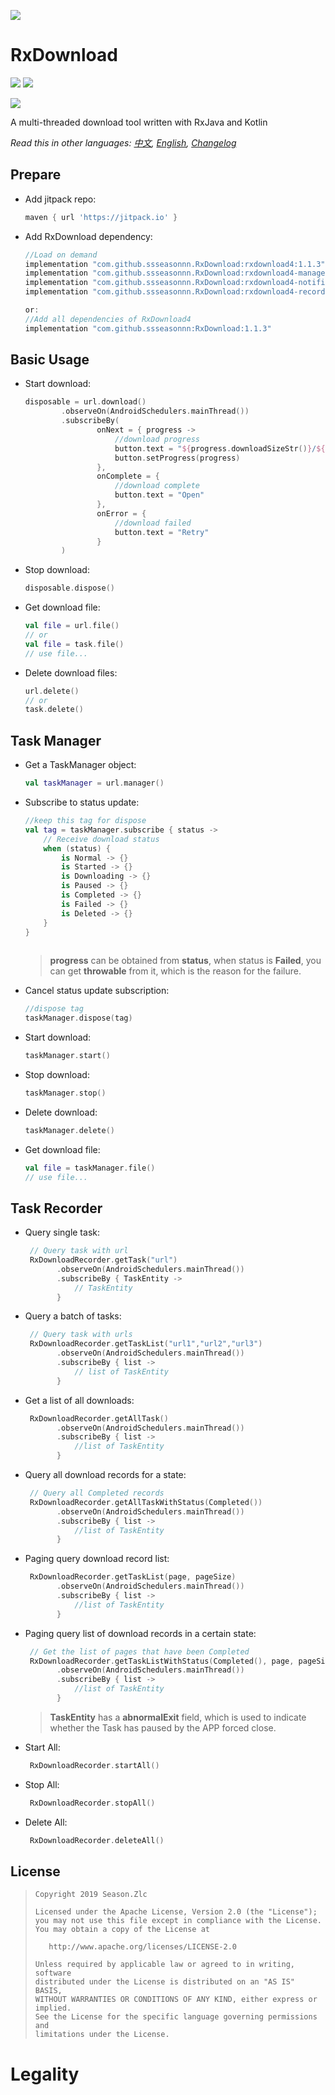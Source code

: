 ![](usage.png)

# RxDownload

![](https://img.shields.io/badge/language-kotlin-brightgreen.svg) ![](https://img.shields.io/badge/RxJava-2.0-blue.svg)

[![](https://jitpack.io/v/ssseasonnn/RxDownload.svg)](https://jitpack.io/#ssseasonnn/RxDownload)

A multi-threaded download tool written with RxJava and Kotlin

*Read this in other languages: [中文](README.ch.md), [English](README.md), [Changelog](CHANGELOG.md)* 

## Prepare

- Add jitpack repo:

    ```gradle
    maven { url 'https://jitpack.io' }
    
- Add RxDownload dependency:

    ```gradle
    //Load on demand
    implementation "com.github.ssseasonnn.RxDownload:rxdownload4:1.1.3"
    implementation "com.github.ssseasonnn.RxDownload:rxdownload4-manager:1.1.3"
    implementation "com.github.ssseasonnn.RxDownload:rxdownload4-notification:1.1.3"
    implementation "com.github.ssseasonnn.RxDownload:rxdownload4-recorder:1.1.3"
    
    or: 
    //Add all dependencies of RxDownload4
    implementation "com.github.ssseasonnn:RxDownload:1.1.3"
    ```

## Basic Usage

- Start download:

    ```kotlin
    disposable = url.download()
            .observeOn(AndroidSchedulers.mainThread())
            .subscribeBy(
                    onNext = { progress ->
                        //download progress
                        button.text = "${progress.downloadSizeStr()}/${progress.totalSizeStr()}"
                        button.setProgress(progress)
                    },
                    onComplete = {
                        //download complete
                        button.text = "Open"
                    },
                    onError = {
                        //download failed
                        button.text = "Retry"
                    }
            )    
    ```

- Stop download:

    ```kotlin
    disposable.dispose()    
    ```
    
- Get download file:

    ```kotlin
    val file = url.file()
    // or
    val file = task.file() 
    // use file...   
    ```
    
- Delete download files:

    ```kotlin
    url.delete()
    // or
    task.delete() 
    ```

## Task Manager

- Get a TaskManager object:

    ```kotlin
    val taskManager = url.manager()
    ```
    
- Subscribe to status update:

    ```kotlin
   //keep this tag for dispose
   val tag = taskManager.subscribe { status ->
        // Receive download status
        when (status) {
            is Normal -> {}
            is Started -> {}
            is Downloading -> {}
            is Paused -> {}
            is Completed -> {}
            is Failed -> {}
            is Deleted -> {}
        }
    }
        
    ``` 
    
    > **progress** can be obtained from **status**, when status is **Failed**, 
    you can get **throwable** from it, which is the reason for the failure.
    
- Cancel status update subscription:

    ```kotlin
    //dispose tag
    taskManager.dispose(tag)
    ```
    
- Start download:

    ```kotlin
    taskManager.start()
    ```

- Stop download:

    ```kotlin
    taskManager.stop()
    ```
    
- Delete download:

    ```kotlin
    taskManager.delete()
    ```

- Get download file:

    ```kotlin
    val file = taskManager.file() 
    // use file...   
    ```
    
## Task Recorder

- Query single task:

    ```kotlin
     // Query task with url
     RxDownloadRecorder.getTask("url")
           .observeOn(AndroidSchedulers.mainThread())
           .subscribeBy { TaskEntity ->
               // TaskEntity                        
           } 
    ``` 
    
- Query a batch of tasks:

    ```kotlin
     // Query task with urls
     RxDownloadRecorder.getTaskList("url1","url2","url3")
           .observeOn(AndroidSchedulers.mainThread())
           .subscribeBy { list ->
               // list of TaskEntity                        
           } 
    ```    
    
- Get a list of all downloads:

    ```kotlin
     RxDownloadRecorder.getAllTask()
           .observeOn(AndroidSchedulers.mainThread())
           .subscribeBy { list ->
               //list of TaskEntity                        
           }
    ```
    
- Query all download records for a state:

    ```kotlin
     // Query all Completed records
     RxDownloadRecorder.getAllTaskWithStatus(Completed())
           .observeOn(AndroidSchedulers.mainThread())
           .subscribeBy { list ->
               //list of TaskEntity                        
           } 
    ``` 
    
- Paging query download record list:

    ```kotlin
     RxDownloadRecorder.getTaskList(page, pageSize)
           .observeOn(AndroidSchedulers.mainThread())
           .subscribeBy { list ->
               //list of TaskEntity                        
           }
    ```
    
- Paging query list of download records in a certain state:

    ```kotlin
     // Get the list of pages that have been Completed
     RxDownloadRecorder.getTaskListWithStatus(Completed(), page, pageSize)
           .observeOn(AndroidSchedulers.mainThread())
           .subscribeBy { list ->
               //list of TaskEntity                        
           }
    ```

    > **TaskEntity** has a **abnormalExit** field, 
    which is used to indicate whether the Task has paused by the APP forced close.

- Start All:

    ```kotlin
     RxDownloadRecorder.startAll()
    ```
    
- Stop All:

    ```kotlin
     RxDownloadRecorder.stopAll()
    ```
    
- Delete All:

    ```kotlin
     RxDownloadRecorder.deleteAll()
    ```

## License

> ```
> Copyright 2019 Season.Zlc
>
> Licensed under the Apache License, Version 2.0 (the "License");
> you may not use this file except in compliance with the License.
> You may obtain a copy of the License at
>
>    http://www.apache.org/licenses/LICENSE-2.0
>
> Unless required by applicable law or agreed to in writing, software
> distributed under the License is distributed on an "AS IS" BASIS,
> WITHOUT WARRANTIES OR CONDITIONS OF ANY KIND, either express or implied.
> See the License for the specific language governing permissions and
> limitations under the License.
> ```
# Legality
